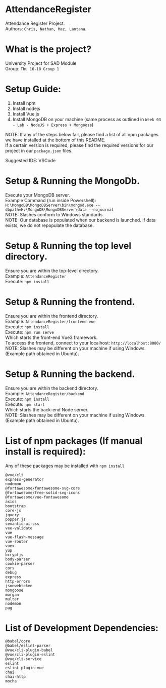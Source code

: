 # AttendanceRegister
Attendance Register Project.<br />
Authors: ``Chris, Nathan, Maz, Lantana``.

# What is the project?
University Project for SAD Module<br />
Group: ``Thu 16-18 Group 1``

# Setup Guide:

1. Install npm
2. Install nodejs
3. Install Vue.js
4. Install MongoDB on your machine (same process as outlined in ``Week 03 - Lab - NodeJS + Express + Mongoose``)

NOTE: If any of the steps below fail, please find a list of all npm packages we have installed at the bottom of this README.<br />
If a certain version is required, please find the required versions for our project in our ``package.json`` files.

Suggested IDE: VSCode

# Setup & Running the MongoDb.
Execute your MongoDB server.<br />
Example Command (run inside Powershell): ``H:\MongoDB\MongoDBServer\bin\mongod.exe --dbpath=H:\MongoDB\MongoDBServer\data --nojournal``<br />
NOTE: Slashes conform to Windows standards.<br />
NOTE: Our database is populated when our backend is launched. If data exists, we do not repopulate the database.

# Setup & Running the top level directory.
Ensure you are within the top-level directory.<br />
Example: ``AttendanceRegister``<br />
Execute: ``npm install``<br />

# Setup & Running the frontend.

Ensure you are within the frontend directory.<br />
Example: ``AttendanceRegister/frontend-vue``<br />
Execute: ``npm install``<br />
Execute: ``npm run serve``<br />
Which starts the front-end Vue3 framework.<br />
To access the frontend, connect to your localhost: ``http://localhost:8080/``<br />
NOTE: Slashes may be different on your machine if using Windows. (Example path obtained in Ubuntu).

# Setup & Running the backend.
Ensure you are within the backend directory.<br />
Example: ``AttendanceRegister/backend``<br />
Execute: ``npm install``<br />
Execute: ``npm start``<br />
Which starts the back-end Node server.<br />
NOTE: Slashes may be different on your machine if using Windows. (Example path obtained in Ubuntu).

# List of npm packages (If manual install is required):
Any of these packages may be installed with ``npm install``
```
@vue/cli
express-generator
nodemon
@fortawesome/fontawesome-svg-core
@fortawesome/free-solid-svg-icons
@fortawesome/vue-fontawesome
axios
bootstrap
core-js
jquery
popper.js
semantic-ui-css
vee-validate
vue
vue-flash-message
vue-router
vuex
yup
bcryptjs
body-parser
cookie-parser
cors
debug
express
http-errors
jsonwebtoken
mongoose
morgan
multer
nodemon
pug
```

# List of Development Dependencies:
```
@babel/core
@babel/eslint-parser
@vue/cli-plugin-babel
@vue/cli-plugin-eslint
@vue/cli-service
eslint
eslint-plugin-vue
chai
chai-http
mocha
```

